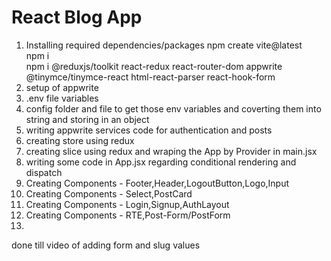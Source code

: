 # React Blog App

1. Installing required dependencies/packages
npm create vite@latest  
npm i  
npm i @reduxjs/toolkit react-redux react-router-dom appwrite @tinymce/tinymce-react html-react-parser react-hook-form  
2. setup of appwrite
3. .env file variables
4. config folder and file to get those env variables and coverting them into string and storing in an object
5. writing appwrite services code for authentication and posts  
6. creating store using redux  
7. creating slice using redux and wraping the App by Provider in main.jsx  
8. writing some code in App.jsx regarding conditional rendering and dispatch  
9. Creating Components - Footer,Header,LogoutButton,Logo,Input  
10. Creating Components - Select,PostCard  
11. Creating Components - Login,Signup,AuthLayout  
12. Creating Components - RTE,Post-Form/PostForm
13. 

done till video of adding form and slug values
